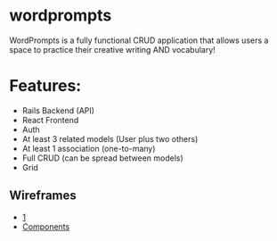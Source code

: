 # wordprompts

WordPrompts is a fully functional CRUD application that allows users a space to practice their creative writing AND vocabulary! 

# Features: 
- Rails Backend (API)
- React Frontend
- Auth
- At least 3 related models (User plus two others)
- At least 1 association (one-to-many)
- Full CRUD (can be spread between models)
- Grid

## Wireframes
- [1](https://i.gyazo.com/b9196e4d48143285e542d1ae8ed76b8f.png)
- [Components](https://i.gyazo.com/2ea97553d14a72a9c883aaac249d8e4f.png)
